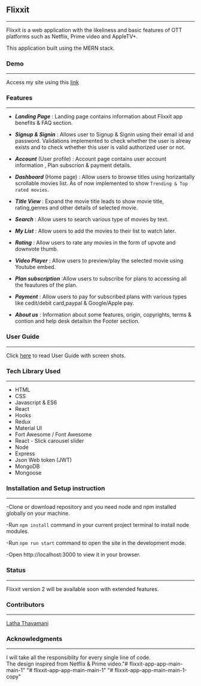 ## **Flixxit**
---
Flixxit is a web application with the likeliness and basic features of OTT platforms such as Netflix, Prime video and AppleTV+.

This application built using the MERN stack.

### **Demo**
---
Access my site using this [link](https://flixxit-app-main.vercel.app/)

### **Features**
---
- ***Landing Page*** : Landing page contains information about Flixxit app benefits & FAQ section.
  

- ***Signup & Signin*** : Allows user to Signup & Signin using their email id and password. Validations implemented to check whether the user is alreay exists and to check wthether this user is valid authorized user or not.
  
- ***Account*** (User profile) : Account page contains user account information , Plan subscrion & payment details.

- ***Dashboard*** (Home page) : Allow users to browse titles using horizantally scrollable movies list. As of now implemented to show ``Trending & Top rated movies``.

- ***Title View*** : Expand the movie title leads to show movie title, rating,genres and   other details of selected movie.
  
- ***Search*** : Allow users to search various type of movies by text.

- ***My List*** : Allow users to add the movies to their list to watch later.
  
- ***Rating*** : Allow users to rate any movies in the form of upvote and downvote thumb.

- ***Video Player*** : Allow users to preview/play the selected movie using Youtube embed.
  
- ***Plan subscription*** :Allow users to subscribe for plans to accessing all the feautures of the plan.

- ***Payment*** : Allow users to pay for subscribed plans with various types like cedit/debit card,paypal & Google/Apple pay.

- ***About us*** : Information about some features, origin, copyrights, terms & contion and help desk detailsin the Footer section.

### **User Guide**
---
Click [here](./UserGuide.pdf) to read User Guide with screen shots.

### **Tech Library Used**
---
- HTML
- CSS
- Javascript & ES6
- React
- Hooks
- Redux
- Material UI
- Fort Awesome / Font Awesome
- React - Slick carousel slider
- Node 
- Express
- Json Web token (JWT)
- MongoDB
- Mongoose
  
### **Installation and Setup instruction**
---

-Clone or download repository and you need node and npm installed globally on your machine.

-Run ``npm install`` command in your current project terminal to install node modules.  

-Run ``npm run start`` command to open the site in the development mode.

-Open http://localhost:3000 to view it in your browser.

### **Status**
---
Flixxit version 2 will be available soon with extended features.

### **Contributors**
---
[Latha Thavamani](https://github.com/LathaThavamani)

### **Acknowledgments**
---
I will take all the responsiblity for every single line of code.  
The design inspired from Netflix & Prime video."# flixxit-app-app-main-main-1" 
"# flixxit-app-app-main-main-1" 
"# flixxit-app-app-main-main-1-copy" 
